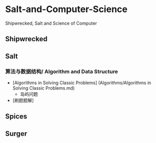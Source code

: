 # Salt-and-Computer-Science
Shipwrecked, Salt and Science of Computer
## Shipwrecked

## Salt
### 算法与数据结构/ Algorithm and Data Structure
- [Algorithms in Solving Classic Problems] (Algorithms/Algorithms in Solving Classic Problems.md)
  - 岛屿问题
- [刷题题解]

## Spices

## Surger
